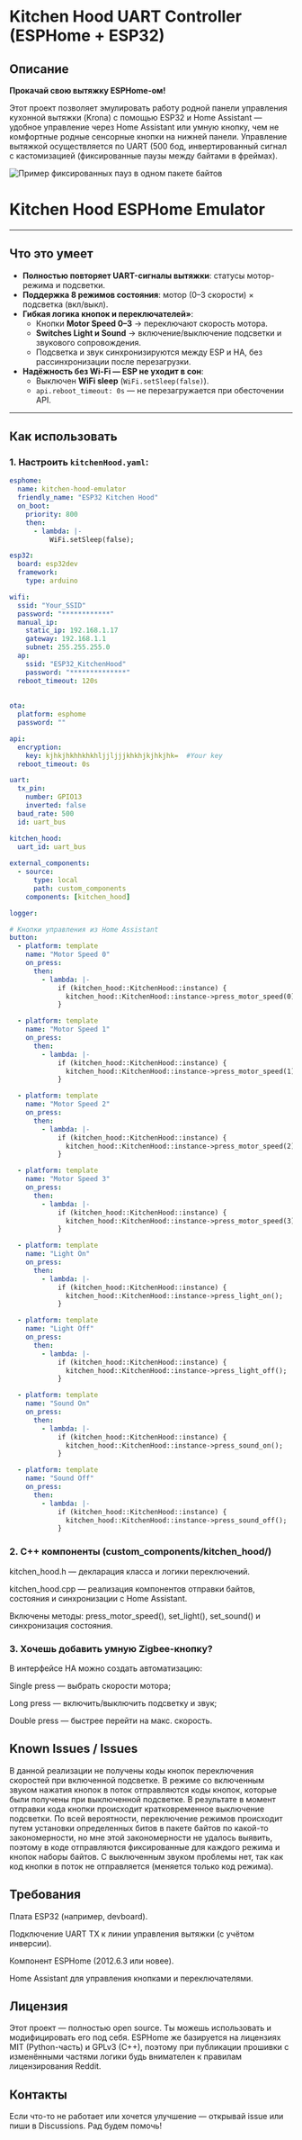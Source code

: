 # Kitchen Hood UART Controller (ESPHome + ESP32)

## Описание

**Прокачай свою вытяжку ESPHome-ом!**

Этот проект позволяет эмулировать работу родной панели управления кухонной вытяжки (Krona) с помощью ESP32 и Home Assistant — удобное управление через Home Assistant или умную кнопку, чем не комфортные родные сенсорные кнопки на нижней панели.
Управление вытяжкой осуществляется по UART (500 бод, инвертированный сигнал с кастомизацией (фиксированные паузы между байтами в фреймах).

![Пример фиксированных пауз в одном пакете байтов](images/UART1.png)

# Kitchen Hood ESPHome Emulator

---

##  Что это умеет

- **Полностью повторяет UART-сигналы вытяжки**: статусы мотор-режима и подсветки.
- **Поддержка 8 режимов состояния**: мотор (0–3 скорости) × подсветка (вкл/выкл).
- **Гибкая логика кнопок и переключателей»**:
  - Кнопки **Motor Speed 0–3** → переключают скорость мотора.
  - **Switches Light и Sound** → включение/выключение подсветки и звукового сопровождения.
  - Подсветка и звук синхронизируются между ESP и HA, без рассинхронизации после перезагрузки.
- **Надёжность без Wi-Fi — ESP не уходит в сон**:
  - Выключен **WiFi sleep** (`WiFi.setSleep(false)`).
  - `api.reboot_timeout: 0s` — не перезагружается при обесточении API.

---

##  Как использовать

### 1. Настроить `kitchenHood.yaml`:

```yaml
esphome:
  name: kitchen-hood-emulator
  friendly_name: "ESP32 Kitchen Hood"
  on_boot:
    priority: 800
    then:
      - lambda: |-
          WiFi.setSleep(false);

esp32:
  board: esp32dev
  framework:
    type: arduino

wifi:
  ssid: "Your_SSID"
  password: "************"
  manual_ip:
    static_ip: 192.168.1.17
    gateway: 192.168.1.1
    subnet: 255.255.255.0
  ap:
    ssid: "ESP32_KitchenHood"
    password: "**************"
  reboot_timeout: 120s      
    
    
ota:
  platform: esphome
  password: ""

api:
  encryption:
    key: kjhkjhkhhkhkhljjljjjkhkhjkjhkjhk=  #Your key 
  reboot_timeout: 0s   

uart:
  tx_pin:
    number: GPIO13
    inverted: false
  baud_rate: 500
  id: uart_bus

kitchen_hood:
  uart_id: uart_bus
  
external_components:
  - source:
      type: local
      path: custom_components
    components: [kitchen_hood]

logger:    

# Кнопки управления из Home Assistant
button:
  - platform: template
    name: "Motor Speed 0"
    on_press:
      then:
        - lambda: |-
            if (kitchen_hood::KitchenHood::instance) {
              kitchen_hood::KitchenHood::instance->press_motor_speed(0);
            }

  - platform: template
    name: "Motor Speed 1"
    on_press:
      then:
        - lambda: |-
            if (kitchen_hood::KitchenHood::instance) {
              kitchen_hood::KitchenHood::instance->press_motor_speed(1);
            }

  - platform: template
    name: "Motor Speed 2"
    on_press:
      then:
        - lambda: |-
            if (kitchen_hood::KitchenHood::instance) {
              kitchen_hood::KitchenHood::instance->press_motor_speed(2);
            }

  - platform: template
    name: "Motor Speed 3"
    on_press:
      then:
        - lambda: |-
            if (kitchen_hood::KitchenHood::instance) {
              kitchen_hood::KitchenHood::instance->press_motor_speed(3);
            }

  - platform: template
    name: "Light On"
    on_press:
      then:
        - lambda: |-
            if (kitchen_hood::KitchenHood::instance) {
              kitchen_hood::KitchenHood::instance->press_light_on();
            }

  - platform: template
    name: "Light Off"
    on_press:
      then:
        - lambda: |-
            if (kitchen_hood::KitchenHood::instance) {
              kitchen_hood::KitchenHood::instance->press_light_off();
            }

  - platform: template
    name: "Sound On"
    on_press:
      then:
        - lambda: |-
            if (kitchen_hood::KitchenHood::instance) {
              kitchen_hood::KitchenHood::instance->press_sound_on();
            }

  - platform: template
    name: "Sound Off"
    on_press:
      then:
        - lambda: |-
            if (kitchen_hood::KitchenHood::instance) {
              kitchen_hood::KitchenHood::instance->press_sound_off();
            }
```
            

### 2. C++ компоненты (custom_components/kitchen_hood/)
kitchen_hood.h — декларация класса и логики переключений.

kitchen_hood.cpp — реализация компонентов отправки байтов, состояния и синхронизации с Home Assistant.

Включены методы: press_motor_speed(), set_light(), set_sound() и синхронизация состояния.

### 3. Хочешь добавить умную Zigbee-кнопку?
В интерфейсе HA можно создать автоматизацию:

Single press — выбрать скорости моторa;

Long press — включить/выключить подсветку и звук;

Double press — быстрее перейти на макс. скорость.

## Known Issues / Issues
В данной реализации не получены коды кнопок переключения скоростей при включенной подсветке. В режиме со включенным звуком нажатия кнопок в поток отправляются коды кнопок, которые были получены при выключенной подсветке. В результате в момент отправки кода кнопки происходит кратковременное выключение подсветки. По всей вероятности, переключение режимов происходит путем  установки определенных битов в пакете байтов по какой-то закономерности, но мне этой закономерности не удалось выявить, поэтому в коде отправляются фиксированные для каждого режима и кнопок наборы байтов. С выключенным звуком проблемы нет, так как код кнопки в поток не отправляется (меняется только код режима). 

## Требования
Плата ESP32 (например, devboard).

Подключение UART TX к линии управления вытяжки (с учётом инверсии).

Компонент ESPHome (2012.6.3 или новее).

Home Assistant для управления кнопками и переключателями.

## Лицензия
Этот проект — полностью open source. Ты можешь использовать и модифицировать его под себя. ESPHome же базируется на лицензиях MIT (Python-часть) и GPLv3 (C++), поэтому при публикации прошивки с изменёнными частями логики будь внимателен к правилам лицензирования 
Reddit.

## Контакты
Если что-то не работает или хочется улучшение — открывай issue или пиши в Discussions. Рад будем помочь!
